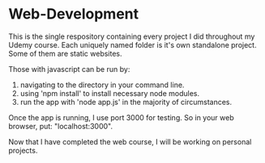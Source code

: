 ﻿# Web-Development
This is the single respository containing every project I did throughout my Udemy course.
Each uniquely named folder is it's own standalone project. Some of them are static websites.

Those with javascript can be run by:

1) navigating to the directory in your command line.
2) using 'npm install' to install necessary node modules.
3) run the app with 'node app.js' in the majority of circumstances.

Once the app is running, I use port 3000 for testing. So in your web browser, put: "localhost:3000". 

Now that I have completed the web course, I will be working on personal projects.
